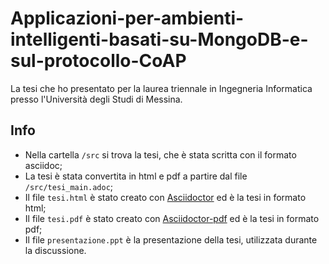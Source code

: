 # Applicazioni-per-ambienti-intelligenti-basati-su-MongoDB-e-sul-protocollo-CoAP
La tesi che ho presentato per la laurea triennale in Ingegneria Informatica presso l'Università degli Studi di Messina.

## Info ##
* Nella cartella `/src` si trova la tesi, che è stata scritta con il formato asciidoc;
* La tesi è stata convertita in html e pdf a partire dal file `/src/tesi_main.adoc`;
* Il file `tesi.html` è stato creato con [Asciidoctor](http://asciidoctor.org/) ed è la tesi in formato html;
* Il file `tesi.pdf` è stato creato con [Asciidoctor-pdf](https://github.com/asciidoctor/asciidoctor-pdf) ed è la tesi in formato pdf;
* Il file `presentazione.ppt` è la presentazione della tesi, utilizzata durante la discussione.
